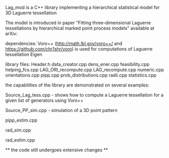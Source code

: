 Lag_mod is a C++ library implementing a hierarchical statistical model for 3D Laguerre tessellation

The model is introduced in paper "Fitting three-dimensional Laguerre tessellations by hierarchical marked point process models"
available at arXiv:

dependencies: 
  Voro++ (http://math.lbl.gov/voro++/ and https://github.com/chr1shr/voro) is used for computations of Laguerre tessellation
  Eigen
  
library files: Header.h data_creator.cpp dens_ener.cpp feasibility.cpp helping_fcs.cpp LAG_ORI_recompute.cpp LAG_recompute.cpp numeric.cpp orientations.cpp pipp.cpp prob_distributions.cpp radii.cpp statistics.cpp 

the capabilities of the library are demonstrated on several examples:

Source_Lag_tess.cpp - shows how to compute a Laguerre tessellation for a given list of generators using Voro++ 

Source_PP_sim.cpp - simulation of a 3D point pattern

pipp_estim.cpp

rad_sim.cpp

rad_estim.cpp






** the code still undergoes extensive changes **

